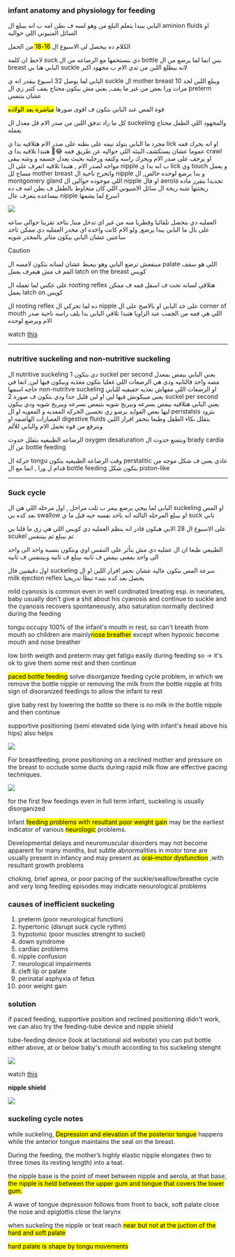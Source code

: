 ### infant anatomy and physiology for feeding

البابي بيبدا يتعلم البلع من وهو لسه ف بطن امه ب انه بيبلع ال aminion fluids او السائل المنيوني اللي حواليه

الكلام ده بيحصل لى الاسبوع ال <mark> 16-18 </mark> من الحمل

لاحظ ان كلمة suck دي بنستخمها مع الرضاعه من ال bottle بس انما لما يرضع من ال breast البابي هنا بي suckle لانه بيطلع اللبن من ثدي الام ب مجهود اكبر

البابي لما يوصل 32 اسبوع بيقدر انه ي suckle ال mother breast ويبلع اللبن لحد 10 مرات ورا بعض من غير ما يقف, يعني مش بيكون محتاج يقف كتبر زي ال preterm عشان يتنفس

قوة المص عند البابي بتكون ف اقوى صورها <mark> مباشرة بعد الولاده </mark> 

كل ما زاد تدفق اللبن من صدر الام قل معدل ال suckeling والمجهود اللي الطفل محتاج يعمله

مجرد ما البابي يتولد نيمه على بطنه على صدر الام هتلاقيه بدا ي lick او انه يحرك فمه عموما عشان يستكشف البيئه اللي حواليه عن طريق فمه 😂💚 هتبدا تلاقيه بدا ي crawl او يزحف على صدر الام ويحرك راسه وكتفه ورجليه بحيث يعدل جسمه و وشه يبقى مواجه لصدر الام , هتبدا تلاقيه اتعرف على ال nipple ب انه بدا ي lick وي touch و يعمل مساج لل mother breast واتحرح ناحية ال nipple و بدا يرضع لوحده خالص, ال montgomery gland اللي موجوده حوالين ال nipple او فال aerola تحديدا بتفرز ماده ريحتتها شبه ريحة ال سائل الامنيوني اللي كان متحاوط بالطفل ف بطن امه ف ده بيساعده يتعرف عال nipple اسرع لما يشمها

![](./babyCrawling.png)

العمليه دي بتحصل تلقائيا وفطريا منه من غير اي تدخل مننا, بتاخد تقريبا حوالي ساعه على بال ما البابي يبدا يرضع, ولو الام كانت واخده اي مخدر العمليه دي ممكن تاخد ساعتين عشان البابي بيكون متاثر بالمخدر شويه

> [!CAUTION]
> مينفعش ترضع البابي وهو بيعيط عشان لسانه بتكون لامسه ال palate اللي هو سقف الفم ف مش هيعرف يعمل latch on the breast كويس

على عكس لما تعمله ال rooting reflex هتلاقي لسانه تحت ف اسفل فمه ف ممكن يعمل latch on كويس

ال rooting reflex ده لما تحركي ال nipple على خد البابي او بالاصح على ال corner of mouth اللي هي فمه من الجمب عند الزاويا هتبدا تلاقي البابي بدا يلف راسه ناحية صدر الام ويرضع لوحده

watch [this](https://youtube.com/shorts/fowM-Ru53U4?si=jvJWHDinoHCbvfqc)

---

### nutritive suckeling and non-nutritive suckeling

ال nutritive suckeling دي بتكون 1 suckel per second يعني البابي بيمص بمعدل مصه واحد فالثانيه ودي هي الرضعات اللي غعليا بتكون مغذيه وبيكون فيها لبن, انما في حاجه اسمها non-nutritve suckeling او الرضعات اللي مفهاش تغذيه حقيقيه للبابي يعني مبيكونش فيها لبن او لبن قليل جدا ودي بتكون ف صورة 2 suckel per second يعني البابي هتلاقيه بيمص بسرعه وبيريح شويه بثيمص بسرعه وبيريح شويه ودي بيكون ليها بعض الفوايد برضو زي تحسبن الحركه المعديه و المعويه او ال peristalsis بتزود العصارات الهاضمه او digestive fluids بتقلل بكاء الطفل وطبعا بتحفز افراز اللبن وبترفع من قوة تحمل الام والبابي للألم

الرضاعه الطبيعيه بتقلل حدوت oxygen desaturation وبتمنع حدوت ال brady cardia عن ال bottle feeding

حركة ال tongu وقت الرضاعه الطبيعيه بتكون perstalitic عادي يعني ف شكل موجه من قدام ل ورا , انما مع ال bottle feeding بتكون شكل piston-like

----
### Suck cycle

البابي لما ييجي يرضع بيمر ب تلت مراحل , اول مرحله اللي هي ال suckeling او المص بعد كده بي swallow او بيبلع المرحله التالته انه ياخد نفسه حبه قبل ما ي suck تاني 

على الاسبوع ال 28 الابي هيكون قادر انه ينظم العمليه دي كويس اللي هي زي ما قلنا بي scukel ثم بيبلع ثم بيتنفس

الطبيعي طبعا ان ال عمليه دي مش بتأثر على التنفس اوي وبتكون بنسبة واحد الى واحد الى واحد بمعنى بيمص ف ثانيه بيبلع ف ثانيه وبيتنفس ف ثانيه 

اول دقيقتين فال suckeling سرعة المص بتكون عاليه عشان نحفز افراز اللبن او ال milk ejection reflex يحصل بعد كده بتبدء تبطأ تدريجيا

mild cyanosis is common even in well cordinated breating esp. in neonates, baby usually don't give a shit about his cyanosis and continue to suckle and the cyanosis recovers spontaneously, also saturation normally declined during the feeding

tongu occupy 100% of the infant's mouth in rest, so can't breath from mouth so children are mainly<mark>nose breather</mark> except when hypoxic become mouth and nose breather

low birth weigth and preterm may get fatigu easily during feeding so -> it's ok to give them some rest and then continue

<mark>paced bottle feeding</mark> solve disorganize feeding cycle problem, in which we remove the bottle nipple or removing the milk from the bottle nipple at frits sign of disoranized feedings to allow the infant to rest

give baby rest by lowering the bottle so there is no milk in the bottle nipple and then continue

supportive positioning (semi elevated side lying with infant's head above his hips) also helps

![](./supportivePosition.png)


For breastfeeding, prone positioning on a reclined mother and pressure on the breast to occlude some ducts during rapid milk flow are effective pacing techniques.

![](./reclinedPosition.png)


for the first few feedings even in full term infant, suckeling is usually disorganized

Infant <mark>feeding problems with resultant poor weight gain</mark> may be the earliest indicator of various <mark>neurologic</mark> problems.

Developmental delays and neuromuscular disorders may not become apparent for many months, but subtle abnormalities in motor tone are usually present in infancy and may present as <mark>oral–motor dysfunction</mark> ,with resultant growth problems

choking, brief apnea, or poor pacing of the suckle/swallow/breathe cycle and very long feeding episodes may indicate neourological problems

### causes of inefficient suckeling
1. preterm (poor neurological function)
2. hypertonic (disrupt suck cycle rythm)
3. hypotonic (poor muscles strenght to suckel)
4. down syndrome
5. cardiac problems
6. nipple confusion 
7. neurological impairments
8. cleft lip or palate
9. perinatal asphyxia of fetus
10. poor weight gain

### solution

if paced feeding, supportive position and reclined positioning didn't work, we can also try the feeding-tube device and nipple shield

tube-feeding device (look at lactational aid website) you can put bottle either above, at or below baby's mouth according to his suckeling stenght

![](https://ibconline.ca/wp-content/uploads/2016/09/image1-2-700x469.jpg)

watch [this](https://vimeo.com/207503100)

**nipple shield**

![](./nippleShield.png)

### suckeling cycle notes

while suckeling, <mark>Depression and elevation of the posterior tongue</mark> happens while the anterior tongue maintains the seal on the breast.

During the feeding, the mother’s highly elastic nipple elongates (two to three times its resting length) into a teat.

the nipple base is the point of meet between nipple and aerola, at that base, <mark>the nipple is held between the upper gum and tongue that covers the lower gum.</mark>

A wave of tongue depression follows from front to back,
soft palate close the nose and epiglottis close the larynx

when suckeling the nipple or teat reach <mark>near but not at the juction of the hard and soft palate</mark>

<mark>hard palate is shape by tongu movements</mark>